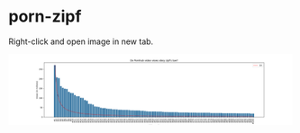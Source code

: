 # porn-zipf
Right-click and open image in new tab.

![Do video views on pornhub obey zipf's law? Doesn't seem like it](NoItDoesNot.png)